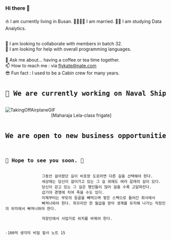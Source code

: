 ### Hi there 👋

⛵ I am currently living in Busan.
🫱🏻‍🫲🏻 I am married.
👩‍💻 I am studying Data Analytics.

<br>🧭 I am looking to collaborate with members in batch 32.
<br>🚩 I am looking for help with overall programming languages.
<br>
<br>🤩 Ask me about... having a coffee or tea time together.
<br>📫 How to reach me : via flykate@nate.com
<br>😎 Fun fact : I used to be a Cabin crew for many years.

<pre>
<h2>🔭 We are currently working on Naval Shipbuilding projects</pre>

![TakingOffAirplaneGIF](https://github.com/danikatt/danikatt/assets/80234872/83da1104-dff6-462e-b37b-aea5f3632a61)
<br>&emsp;&emsp;&emsp;&emsp;&emsp;&emsp;&emsp;&emsp;&emsp;&emsp; [Maharaja Lela-class frigate]
<pre>
<h2>We are open to new business opportunities. 🙌</h2>
<h3>🫡 Hope to see you soon. 🤗</h3></pre>


                    그동안 걸어왔던 길이 비포장 도로라면 다른 길을 선택해야 한다.
                    세상에는 당신이 걸어가고 있는 그 길 외에도 여러 갈래의 길이 있다.
                    당신이 걷고 있는 그 길은 행인들이 많아 걸을 수록 고달파진다.
                    급기야 경쟁에 치여 죽을 수도 있다.
                    이제부터는 부모의 등골을 빼먹으며 쌓은 스펙으로 들어간 회사에서
                    빠져나와야 한다. 쥐꼬리만 한 월급을 받아 생계를 유지해 나가는 직장인의 위치에서 빠져나와야 한다.

                    직장인에서 사업가로 위치를 바꿔야 한다.

                                                                              -100억 생각의 비밀 필사 노트 15



<!--
**danikatt/danikatt** is a ✨ _special_ ✨ repository because its `README.md` (this file) appears on your GitHub profile.

Here are some ideas to get you started:

- 🔭 I’m currently working on ...
- 🌱 I’m currently learning ...
- 👯 I’m looking to collaborate on ...
- 🤔 I’m looking for help with ...
- 💬 Ask me about ...
- 📫 How to reach me: ...
- 😄 Pronouns: ...
- ⚡ Fun fact: ...
-->
